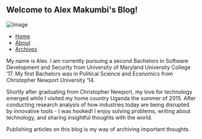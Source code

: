 ## Welcome to Alex Makumbi's Blog!

![Image](assets/img/Makumbi.jpg)

- [Home](https://makumbi.github.io/output/index.html)
- [About](https://makumbi.github.io/output/about.html)
- [Archives](https://makumbi.github.io/output/archive.html)

My name is Alex. I am currently pursuing a second Bachelors in Software Development and Security from University of Maryland University College ‘17. My first Bachelors was in Political Science and Economics from Christopher Newport University ‘14. 

Shortly after graduating from Christopher Newport, my love for technology emerged while I visited my home country Uganda the summer of 2015. After conducting research analysis of how industries today are being disrupted by innovative tools - I was hooked! I enjoy solving problems, writing about 
    technology, and sharing insightful thoughts with the world. 

Publishing articles on this blog is my way of archiving important thoughts.







